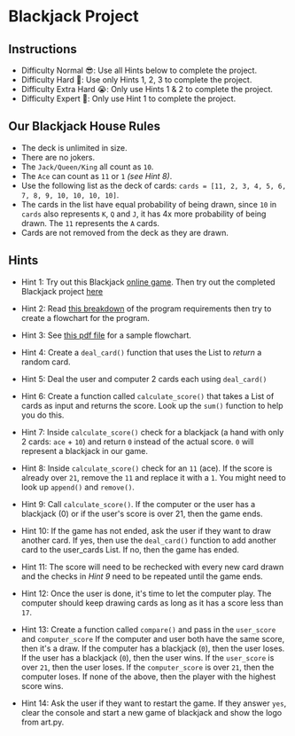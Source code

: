 # Blackjack Project
## Instructions

* Difficulty Normal 😎: Use all Hints below to complete the project.
* Difficulty Hard 🤔: Use only Hints 1, 2, 3 to complete the project.
* Difficulty Extra Hard 😭: Only use Hints 1 & 2 to complete the project.
* Difficulty Expert 🤯: Only use Hint 1 to complete the project.

## Our Blackjack House Rules

* The deck is unlimited in size.
* There are no jokers.
* The `Jack/Queen/King` all count as `10`.
* The `Ace` can count as `11` or `1` *(see Hint 8)*.
* Use the following list as the deck of cards: `cards = [11, 2, 3, 4, 5, 6, 7, 8, 9, 10, 10, 10, 10]`.
* The cards in the list have equal probability of being drawn, since `10` in `cards` also represents `K`, `Q` and `J`, it has 4x more probability of being drawn. The `11` represents the `A` cards.
* Cards are not removed from the deck as they are drawn.

## Hints

* Hint 1: Try out this Blackjack [online game](https://games.washingtonpost.com/games/blackjack/). Then try out the completed Blackjack project [here](https://replit.com/@dalton0x0/day-11-balckjack-game#main.py)

* Hint 2: Read [this breakdown](http://listmoz.com/view/6h34DJpvJBFVRlZfJvxF) of the program requirements then try to create a flowchart for the program.

* Hint 3: See [this pdf file](flowchart.pdf) for a sample flowchart.

* Hint 4: Create a `deal_card()` function that uses the List to *return* a random card.
* Hint 5: Deal the user and computer 2 cards each using `deal_card()`
* Hint 6: Create a function called `calculate_score()` that takes a List of cards as input and returns the score. Look up the `sum()` function to help you do this.
* Hint 7: Inside `calculate_score()` check for a blackjack (a hand with only 2 cards: `ace` + `10`) and return `0` instead of the actual score. `0` will represent a blackjack in our game.
* Hint 8: Inside `calculate_score()` check for an `11` (ace). If the score is already over `21`, remove the `11` and replace it with a `1`. You might need to look up `append()` and `remove()`.
* Hint 9: Call `calculate_score()`. If the computer or the user has a blackjack (0) or if the user's score is over 21, then the game ends.
* Hint 10: If the game has not ended, ask the user if they want to draw another card. If yes, then use the `deal_card()` function to add another card to the user_cards List. If no, then the game has ended.
* Hint 11: The score will need to be rechecked with every new card drawn and the checks in *Hint 9* need to be repeated until the game ends.
* Hint 12: Once the user is done, it's time to let the computer play. The computer should keep drawing cards as long as it has a score less than `17`.
* Hint 13: Create a function called `compare()` and pass in the `user_score` and
 `computer_score` If the computer and user both have the same score, then it's a draw. If the computer has a blackjack (`0`), then the user loses. If the user has a blackjack (`0`), then the user wins. If the `user_score` is over `21`, then the user loses. If the `computer_score` is over `21`, then the computer loses. If none of the above, then the player with the highest score wins.
* Hint 14: Ask the user if they want to restart the game. If they answer `yes`, clear the console and start a new game of blackjack and show the logo from art.py.